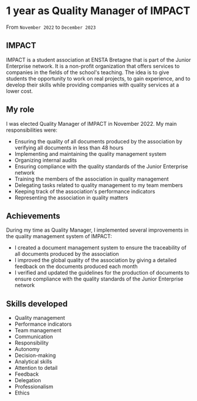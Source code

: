 # 1 year as Quality Manager of IMPACT

From `November 2022` to `December 2023`

## IMPACT

IMPACT is a student association at ENSTA Bretagne that is part of the Junior Enterprise network. It is a non-profit organization that offers services to companies in the fields of the school's teaching.
The idea is to give students the opportunity to work on real projects, to gain experience, and to develop their skills while providing companies with quality services at a lower cost.

## My role

I was elected Quality Manager of IMPACT in November 2022. My main responsibilities were:

- Ensuring the quality of all documents produced by the association by verifying all documents in less than 48 hours
- Implementing and maintaining the quality management system
- Organizing internal audits
- Ensuring compliance with the quality standards of the Junior Enterprise network
- Training the members of the association in quality management
- Delegating tasks related to quality management to my team members
- Keeping track of the association's performance indicators
- Representing the association in quality matters

## Achievements

During my time as Quality Manager, I implemented several improvements in the quality management system of IMPACT:

- I created a document management system to ensure the traceability of all documents produced by the association
- I improved the global quality of the association by giving a detailed feedback on the documents produced each month
- I verified and updated the guidelines for the production of documents to ensure compliance with the quality standards of the Junior Enterprise network

## Skills developed

- Quality management
- Performance indicators
- Team management
- Communication
- Responsibility
- Autonomy
- Decision-making
- Analytical skills
- Attention to detail
- Feedback
- Delegation
- Professionalism
- Ethics
